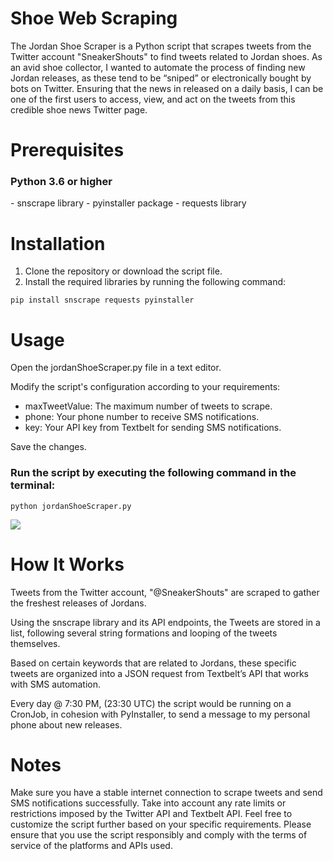 # Shoe Web Scraping

The Jordan Shoe Scraper is a Python script that scrapes tweets from the Twitter account "SneakerShouts" to find tweets related to Jordan shoes. As an avid shoe collector, I wanted to automate the process of finding new Jordan releases, as these tend to be “sniped” or electronically bought by bots on Twitter. Ensuring that the news in released on a daily basis, I can be one of the first users to access, view, and act on the tweets from this credible shoe news Twitter page.

# Prerequisites
<h3>Python 3.6 or higher</h3>
- snscrape library
- pyinstaller package
- requests library

# Installation

1. Clone the repository or download the script file.
2. Install the required libraries by running the following command:

```pip install snscrape requests pyinstaller```

# Usage
Open the jordanShoeScraper.py file in a text editor.

Modify the script's configuration according to your requirements:

- maxTweetValue: The maximum number of tweets to scrape.
- phone: Your phone number to receive SMS notifications.
- key: Your API key from Textbelt for sending SMS notifications.

Save the changes.

<h3>Run the script by executing the following command in the terminal:</h3>

```python jordanShoeScraper.py```

<img src="https://github.com/JackieC2027/shoewebscraping/assets/110410844/61ef70aa-1b21-4713-a031-4a1211cfab18">


# How It Works

Tweets from the Twitter account, "@SneakerShouts" are scraped to gather the freshest releases of Jordans.  

Using the snscrape library and its API endpoints, the Tweets are stored in a list, following several string formations and looping of the tweets themselves. 

Based on certain keywords that are related to Jordans, these specific tweets are organized into a JSON request from Textbelt’s API that works with SMS automation. 

Every day @ 7:30 PM, (23:30 UTC) the script would be running on a CronJob, in cohesion with PyInstaller, to send a message to my personal phone about new releases. 

# Notes

Make sure you have a stable internet connection to scrape tweets and send SMS notifications successfully.
Take into account any rate limits or restrictions imposed by the Twitter API and Textbelt API.
Feel free to customize the script further based on your specific requirements.
Please ensure that you use the script responsibly and comply with the terms of service of the platforms and APIs used.
